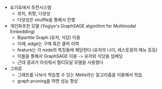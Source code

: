 - 요기요에서 추천시스템
  - 위치, 취향, 다양성
  - 다양성은 shuffle을 통해서 진행
- 개인화추천 모델 (Yogiyo's GraphSAGE algorithm for Multimodal Embedding)
  - Bipartite Graph (유저, 식당) 이용
  - 이때, edge는 구매 혹은 클릭 이력
  - feature는 각 node의 특징들에 해당한다 (유저의 나이, 레스토랑의 메뉴 등등)
  - 이들을 통해서 GraphSAGE 이용 -> 유저와 식당을 임베딩
  - 근데 결과가 아쉬워서 멀티모달 모델을 사용했다
- 그외로
  - 그래프를 나눠서 학습할 수 있는 Metis라는 알고리즘을 이용해서 학습
  - graph pruning을 하면 성능 향상
